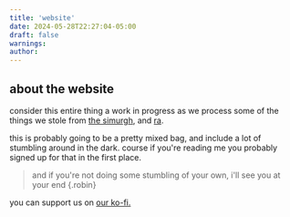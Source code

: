 ```yaml
---
title: 'website'
date: 2024-05-28T22:27:04-05:00
draft: false
warnings:
author:
---
```

## about the website
consider this entire thing a work in progress as we process some of the things we stole from [the simurgh](https://sinceriously.fyi), and [ra](https://voidgoddess.org).

this is probably going to be a pretty mixed bag, and include a lot of stumbling around in the dark. course if you're reading me you probably signed up for that in the first place.

 > and if you're not doing some stumbling of your own, i'll see you at your end
 {.robin}

you can support us on [our ko-fi.](https://ko-fi.com/darkfireside)


